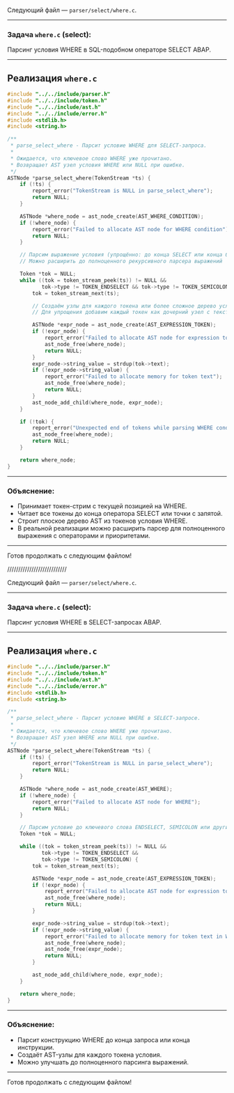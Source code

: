 Следующий файл — `parser/select/where.c`.

---

### Задача `where.c` (select):

Парсинг условия WHERE в SQL-подобном операторе SELECT ABAP.

---

## Реализация `where.c`

```c
#include "../../include/parser.h"
#include "../../include/token.h"
#include "../../include/ast.h"
#include "../../include/error.h"
#include <stdlib.h>
#include <string.h>

/**
 * parse_select_where - Парсит условие WHERE для SELECT-запроса.
 *
 * Ожидается, что ключевое слово WHERE уже прочитано.
 * Возвращает AST узел условия WHERE или NULL при ошибке.
 */
ASTNode *parse_select_where(TokenStream *ts) {
    if (!ts) {
        report_error("TokenStream is NULL in parse_select_where");
        return NULL;
    }

    ASTNode *where_node = ast_node_create(AST_WHERE_CONDITION);
    if (!where_node) {
        report_error("Failed to allocate AST node for WHERE condition");
        return NULL;
    }

    // Парсим выражение условия (упрощённо: до конца SELECT или конца блока)
    // Можно расширить до полноценного рекурсивного парсера выражений

    Token *tok = NULL;
    while ((tok = token_stream_peek(ts)) != NULL &&
           tok->type != TOKEN_ENDSELECT && tok->type != TOKEN_SEMICOLON) {
        tok = token_stream_next(ts);

        // Создаём узлы для каждого токена или более сложное дерево условий
        // Для упрощения добавим каждый токен как дочерний узел с текстом

        ASTNode *expr_node = ast_node_create(AST_EXPRESSION_TOKEN);
        if (!expr_node) {
            report_error("Failed to allocate AST node for expression token");
            ast_node_free(where_node);
            return NULL;
        }
        expr_node->string_value = strdup(tok->text);
        if (!expr_node->string_value) {
            report_error("Failed to allocate memory for token text");
            ast_node_free(where_node);
            return NULL;
        }
        ast_node_add_child(where_node, expr_node);
    }

    if (!tok) {
        report_error("Unexpected end of tokens while parsing WHERE condition");
        ast_node_free(where_node);
        return NULL;
    }

    return where_node;
}
```

---

### Объяснение:

* Принимает токен-стрим с текущей позицией на WHERE.
* Читает все токены до конца оператора SELECT или точки с запятой.
* Строит плоское дерево AST из токенов условия WHERE.
* В реальной реализации можно расширить парсер для полноценного выражения с операторами и приоритетами.

---

Готов продолжать с следующим файлом!


///////////////////////////

Следующий файл — `parser/select/where.c`.

---

### Задача `where.c` (select):

Парсинг условия WHERE в SELECT-запросах ABAP.

---

## Реализация `where.c`

```c
#include "../../include/parser.h"
#include "../../include/token.h"
#include "../../include/ast.h"
#include "../../include/error.h"
#include <stdlib.h>
#include <string.h>

/**
 * parse_select_where - Парсит условие WHERE в SELECT-запросе.
 *
 * Ожидается, что ключевое слово WHERE уже прочитано.
 * Возвращает AST узел WHERE или NULL при ошибке.
 */
ASTNode *parse_select_where(TokenStream *ts) {
    if (!ts) {
        report_error("TokenStream is NULL in parse_select_where");
        return NULL;
    }

    ASTNode *where_node = ast_node_create(AST_WHERE);
    if (!where_node) {
        report_error("Failed to allocate AST node for WHERE");
        return NULL;
    }

    // Парсим условие до ключевого слова ENDSELECT, SEMICOLON или других
    Token *tok = NULL;

    while ((tok = token_stream_peek(ts)) != NULL &&
           tok->type != TOKEN_ENDSELECT &&
           tok->type != TOKEN_SEMICOLON) {
        tok = token_stream_next(ts);

        ASTNode *expr_node = ast_node_create(AST_EXPRESSION_TOKEN);
        if (!expr_node) {
            report_error("Failed to allocate AST node for expression token in WHERE");
            ast_node_free(where_node);
            return NULL;
        }

        expr_node->string_value = strdup(tok->text);
        if (!expr_node->string_value) {
            report_error("Failed to allocate memory for token text in WHERE");
            ast_node_free(where_node);
            ast_node_free(expr_node);
            return NULL;
        }

        ast_node_add_child(where_node, expr_node);
    }

    return where_node;
}
```

---

### Объяснение:

* Парсит конструкцию WHERE до конца запроса или конца инструкции.
* Создаёт AST-узлы для каждого токена условия.
* Можно улучшать до полноценного парсинга выражений.

---

Готов продолжать с следующим файлом!
